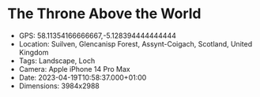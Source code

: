 # The Throne Above the World

- GPS: 58.11354166666667,-5.128394444444444
- Location: Suilven, Glencanisp Forest, Assynt-Coigach, Scotland, United Kingdom
- Tags: Landscape, Loch
- Camera: Apple iPhone 14 Pro Max
- Date: 2023-04-19T10:58:37.000+01:00
- Dimensions: 3984x2988
